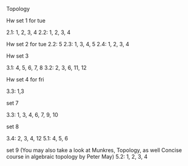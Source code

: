 Topology

Hw set 1 for tue

2.1: 1, 2, 3, 4 
2.2: 1, 2, 3, 4

Hw set 2 for tue
2.2: 5
2.3: 1, 3, 4, 5
2.4: 1, 2, 3, 4

<!-- Hw Set 3 -->
<!--  -->
<!-- 2.2: 1,2,4,5 -->
<!--  -->
<!-- Set 4 (For wed) -->
<!--  -->
<!-- 2.3 2,3,4,5,6 -->
<!--  -->
<!-- 2.4 1 -->
<!--  -->
<!-- Set 5 (For wed) -->
<!--  -->
<!-- 2.4: 2, 3, 4, 5, 7 -->
<!--  -->
Hw set 3

3.1: 4, 5, 6, 7, 8
3.2: 2, 3, 6, 11, 12

Hw set 4 for fri

3.3: 1,3

set 7

3.3: 1, 3, 4, 6, 7, 9, 10

set 8

3.4: 2, 3, 4, 12
5.1: 4, 5, 6

set 9 (You may also take a look at Munkres, Topology, as well Concise course in algebraic topology by Peter May) 
5.2: 1, 2, 3, 4

